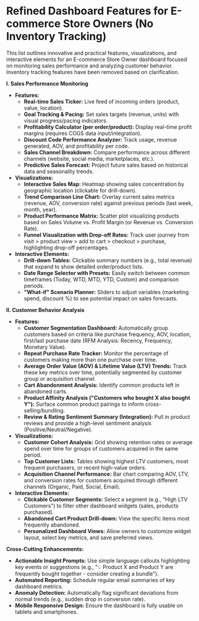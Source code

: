 # Refined Dashboard Features for E-commerce Store Owners (No Inventory Tracking)

This list outlines innovative and practical features, visualizations, and interactive elements for an E-commerce Store Owner dashboard focused on monitoring sales performance and analyzing customer behavior. Inventory tracking features have been removed based on clarification.

**I. Sales Performance Monitoring**

- **Features:**
  - **Real-time Sales Ticker:** Live feed of incoming orders (product, value, location).
  - **Goal Tracking & Pacing:** Set sales targets (revenue, units) with visual progress/pacing indicators.
  - **Profitability Calculator (per order/product):** Display real-time profit margins (requires COGS data input/integration).
  - **Discount Code Performance Analyzer:** Track usage, revenue generated, AOV, and profitability per code.
  - **Sales Channel Breakdown:** Compare performance across different channels (website, social media, marketplaces, etc.).
  - **Predictive Sales Forecast:** Project future sales based on historical data and seasonality trends.
- **Visualizations:**
  - **Interactive Sales Map:** Heatmap showing sales concentration by geographic location (clickable for drill-down).
  - **Trend Comparison Line Chart:** Overlay current sales metrics (revenue, AOV, conversion rate) against previous periods (last week, month, year).
  - **Product Performance Matrix:** Scatter plot visualizing products based on Sales Volume vs. Profit Margin (or Revenue vs. Conversion Rate).
  - **Funnel Visualization with Drop-off Rates:** Track user journey from visit > product view > add to cart > checkout > purchase, highlighting drop-off percentages.
- **Interactive Elements:**
  - **Drill-down Tables:** Clickable summary numbers (e.g., total revenue) that expand to show detailed order/product lists.
  - **Date Range Selector with Presets:** Easily switch between common timeframes (Today, WTD, MTD, YTD, Custom) and comparison periods.
  - **"What-if" Scenario Planner:** Sliders to adjust variables (marketing spend, discount %) to see potential impact on sales forecasts.

**II. Customer Behavior Analysis**

- **Features:**
  - **Customer Segmentation Dashboard:** Automatically group customers based on criteria like purchase frequency, AOV, location, first/last purchase date (RFM Analysis: Recency, Frequency, Monetary Value).
  - **Repeat Purchase Rate Tracker:** Monitor the percentage of customers making more than one purchase over time.
  - **Average Order Value (AOV) & Lifetime Value (LTV) Trends:** Track these key metrics over time, potentially segmented by customer group or acquisition channel.
  - **Cart Abandonment Analysis:** Identify common products left in abandoned carts.
  - **Product Affinity Analysis ("Customers who bought X also bought Y"):** Surface common product pairings to inform cross-selling/bundling.
  - **Review & Rating Sentiment Summary (Integration):** Pull in product reviews and provide a high-level sentiment analysis (Positive/Neutral/Negative).
- **Visualizations:**
  - **Customer Cohort Analysis:** Grid showing retention rates or average spend over time for groups of customers acquired in the same period.
  - **Top Customer Lists:** Tables showing highest LTV customers, most frequent purchasers, or recent high-value orders.
  - **Acquisition Channel Performance:** Bar chart comparing AOV, LTV, and conversion rates for customers acquired through different channels (Organic, Paid, Social, Email).
- **Interactive Elements:**
  - **Clickable Customer Segments:** Select a segment (e.g., "High LTV Customers") to filter other dashboard widgets (sales, products purchased).
  - **Abandoned Cart Product Drill-down:** View the specific items most frequently abandoned.
  - **Personalized Dashboard Views:** Allow owners to customize widget layout, select key metrics, and save preferred views.

**Cross-Cutting Enhancements:**

- **Actionable Insight Prompts:** Use simple language callouts highlighting key events or suggestions (e.g., "💡 Product X and Product Y are frequently bought together - consider creating a bundle").
- **Automated Reporting:** Schedule regular email summaries of key dashboard metrics.
- **Anomaly Detection:** Automatically flag significant deviations from normal trends (e.g., sudden drop in conversion rate).
- **Mobile Responsive Design:** Ensure the dashboard is fully usable on tablets and smartphones.
